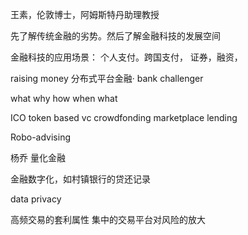 王素，伦敦博士，阿姆斯特丹助理教授

先了解传统金融的劣势。然后了解金融科技的发展空间


金融科技的应用场景：
个人支付。跨国支付，
证券，融资，

raising money
分布式平台金融·
bank challenger

what why how when what

ICO token based vc
crowdfonding
marketplace lending

Robo-advising

杨乔 量化金融

金融数字化，如村镇银行的贷还记录

data privacy

高频交易的套利属性
集中的交易平台对风险的放大

